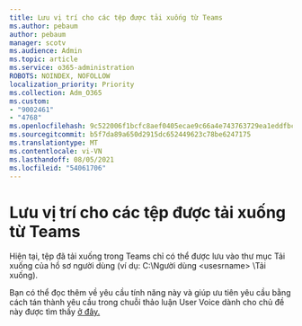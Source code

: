 ```yaml
---
title: Lưu vị trí cho các tệp được tải xuống từ Teams
ms.author: pebaum
author: pebaum
manager: scotv
ms.audience: Admin
ms.topic: article
ms.service: o365-administration
ROBOTS: NOINDEX, NOFOLLOW
localization_priority: Priority
ms.collection: Adm_O365
ms.custom:
- "9002461"
- "4768"
ms.openlocfilehash: 9c522006f1bcfc8aef0405ecae9c66a4e743763729ea1eddfbca30197e62e812
ms.sourcegitcommit: b5f7da89a650d2915dc652449623c78be6247175
ms.translationtype: MT
ms.contentlocale: vi-VN
ms.lasthandoff: 08/05/2021
ms.locfileid: "54061706"
---
```

# <a name="save-location-for-files-downloaded-from-teams"></a>Lưu vị trí cho các tệp được tải xuống từ Teams

Hiện tại, tệp đã tải xuống trong Teams chỉ có thể được lưu vào thư mục Tải xuống của hồ sơ người dùng (ví dụ: C:\Người dùng \<usesrname> \Tải xuống).

Bạn có thể đọc thêm về yêu cầu tính năng này và giúp ưu tiên yêu cầu bằng cách tán thành yêu cầu trong chuỗi thảo luận User Voice dành cho chủ đề này được tìm thấy [ở đây.](https://microsoftteams.uservoice.com/forums/555103-public/suggestions/18693262-have-the-download-function-of-files-allow-you-to-s)
